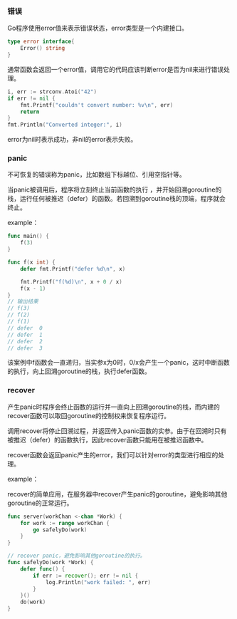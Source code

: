 ### 错误

Go程序使用error值来表示错误状态，error类型是一个内建接口。

```go
type error interface{
    Error() string
}
```

通常函数会返回一个error值，调用它的代码应该判断error是否为nil来进行错误处理。

```go
i, err := strconv.Atoi("42")
if err != nil {
    fmt.Printf("couldn't convert number: %v\n", err)
    return
}
fmt.Println("Converted integer:", i)
```

error为nil时表示成功，非nil的error表示失败。





### panic

不可恢复的错误称为panic，比如数组下标越位、引用空指针等。

当panic被调用后，程序将立刻终止当前函数的执行 ，并开始回溯goroutine的栈，运行任何被推迟（defer）的函数。若回溯到goroutine栈的顶端，程序就会终止。

example：

```go
func main() {
	f(3)
}

func f(x int) {
    defer fmt.Printf("defer %d\n", x)

	fmt.Printf("f(%d)\n", x + 0 / x)
	f(x - 1)
}
// 输出结果
// f(3)
// f(2)
// f(1)
// defer  0
// defer  1
// defer  2
// defer  3
```

该案例中f函数会一直递归，当实参x为0时，0/x会产生一个panic，这时中断函数的执行，向上回溯goroutine的栈，执行defer函数。





### recover

产生panic时程序会终止函数的运行并一直向上回溯goroutine的栈，而内建的recover函数可以取回goroutine的控制权来恢复程序运行。

调用recover将停止回溯过程，并返回传入panic函数的实参。由于在回溯时只有被推迟（defer）的函数执行，因此recover函数只能用在被推迟函数中。

recover函数会返回panic产生的error，我们可以针对error的类型进行相应的处理。



example：

recover的简单应用，在服务器中recover产生panic的goroutine，避免影响其他goroutine的正常运行。

```go
func server(workChan <-chan *Work) {
    for work := range workChan {
        go safelyDo(work)
    }
}

// recover panic，避免影响其他goroutine的执行。
func safelyDo(work *Work) {
    defer func() {
        if err := recover(); err != nil {
            log.Println("work failed: ", err)
        }
    }()
    do(work)
}
```



